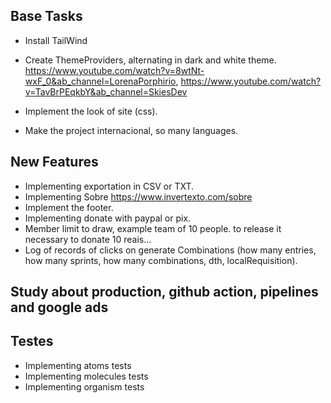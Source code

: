 ## Base Tasks

- Install TailWind
- Create ThemeProviders, alternating in dark and white theme. https://www.youtube.com/watch?v=8wtNt-wxF_0&ab_channel=LorenaPorphirio, https://www.youtube.com/watch?v=TavBrPEqkbY&ab_channel=SkiesDev

- Implement the look of site (css).
- Make the project internacional, so many languages.

## New Features

- Implementing exportation in CSV or TXT.
- Implementing Sobre https://www.invertexto.com/sobre
- Implement the footer.
- Implementing donate with paypal or pix.
- Member limit to draw, example team of 10 people. to release it necessary to donate 10 reais...
- Log of records of clicks on generate Combinations (how many entries, how many sprints, how many combinations, dth, localRequisition).

## Study about production, github action, pipelines and google ads

## Testes

- Implementing atoms tests
- Implementing molecules tests
- Implementing organism tests
